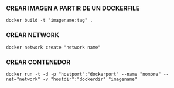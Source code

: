 ### CREAR IMAGEN A PARTIR DE UN DOCKERFILE
~~~
docker build -t "imagename:tag" .
~~~

### CREAR NETWORK
~~~
docker network create "network name"
~~~

### CREAR CONTENEDOR
~~~
docker run -t -d -p "hostport":"dockerport" --name "nombre" --net="network" -v "hostdir":"dockerdir" "imagename"
~~~